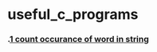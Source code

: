 # useful_c_programs
### \.[1 count occurance of word in string](https://github.com/marwan-nabil-embedded/useful_c_programs/blob/main/occur_of_word.c)
